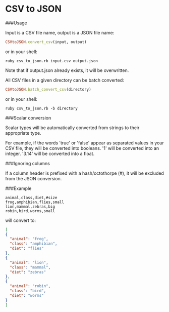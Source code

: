 CSV to JSON
===========

###Usage

Input is a CSV file name, output is a JSON file name:

````ruby
CSVtoJSON.convert_csv(input, output)
````

or in your shell:

````
ruby csv_to_json.rb input.csv output.json
````

Note that if output.json already exists, it will be overwritten.

All CSV files in a given directory can be batch converted:

````ruby
CSVtoJSON.batch_convert_csv(directory)
````

or in your shell:

````
ruby csv_to_json.rb -b directory
````

###Scalar conversion

Scalar types will be automatically converted from strings to their appropriate type.

For example, if the words 'true' or 'false' appear as separated values in your CSV file, they will be converted into booleans. '1' will be converted into an integer. '3.14' will be converted into a float.

###Ignoring columns

If a column header is prefixed with a hash/octothorpe (#), it will be excluded from the JSON conversion.

###Example

````
animal,class,diet,#size
frog,amphibian,flies,small
lion,mammal,zebras,big
robin,bird,worms,small
````

will convert to:

````json
[
{
  "animal": "frog",
  "class": "amphibian",
  "diet": "flies"
},
{
  "animal": "lion",
  "class": "mammal",
  "diet": "zebras"
},
{
  "animal": "robin",
  "class": "bird",
  "diet": "worms"
}
]
````
